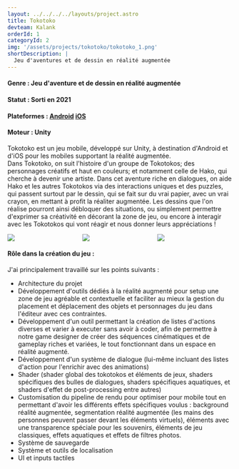 ```yaml
---
layout: ../../../../layouts/project.astro
title: Tokotoko
devteam: Kalank
orderId: 1
categoryId: 2
img: '/assets/projects/tokotoko/tokotoko_1.png'
shortDescription: |
  Jeu d'aventures et de dessin en réalité augmentée
---
```


<h4><a class="accent">Genre :</a> Jeu d'aventure et de dessin en réalité augmentée</h4>
<h4><a class="accent">Statut :</a> Sorti en 2021</h4>
<h4>
<a class="accent">Plateformes :</a>
<a href="https://play.google.com/store/apps/details?id=com.kalank.tokotokogame&hl=fr&gl=US" class="button_nouppercase">Android</a>
<a href="https://apps.apple.com/fr/app/tokotoko-ar-histoire-cr%C3%A9ative/id1465697956" class="button_nouppercase">iOS</a>
</h4>
<h4><a class="accent">Moteur :</a> Unity</h4>
<p class="description">
Tokotoko est un jeu mobile, développé sur Unity, à destination d'Android et d'iOS pour les mobiles supportant la réalité augmentée.
<br>
Dans Tokotoko, on suit l'histoire d'un groupe de Tokotokos; des personnages créatifs et haut en couleurs; et notamment celle de Hako, qui cherche à devenir une artiste.
Dans cet aventure riche en dialogues, on aide Hako et les autres Tokotokos via des interactions uniques et des puzzles, qui passent surtout par le dessin, qui se fait sur du vrai papier, avec un vrai crayon, en mettant à profit la réaliter augmentée. Les dessins que l'on réalise pourront ainsi débloquer des situations, ou simplement permettre d'exprimer sa créativité en décorant la zone de jeu, ou encore à interagir avec les Tokotokos qui vont réagir et nous donner leurs appréciations !
</p>
<div style="display: grid; grid-template-columns: 1fr 1fr 1fr;">
  <img style="max-width: 300px; border: 3px solid var(--c-sekared);" src="/assets/projects/tokotoko/tokotoko_2.png">
  <img style="max-width: 300px; border: 3px solid var(--c-sekared);" src="/assets/projects/tokotoko/tokotoko_3.png">
  <img style="max-width: 300px; border: 3px solid var(--c-sekared);" src="/assets/projects/tokotoko/tokotoko_4.png">
</div>
<h4><a class="accent">Rôle dans la création du jeu :</a></h4>
<p class="description">
J'ai principalement travaillé sur les points suivants :
<ul>
  <li>
    Architecture du projet
  </li>
  <li>
  Développement d'outils dédiés à la réalité augmenté pour setup une zone de jeu agréable et contextuelle et faciliter au mieux la gestion du placement et déplacement des objets et personnages du jeu dans l'éditeur avec ces contraintes.
  </li>
  <li>
    Développement d'un outil permettant la création de listes d'actions diverses et varier à executer sans avoir à coder, afin de permettre à notre game designer de créer des séquences cinématiques et de gameplay riches et variées, le tout fonctionnant dans un espace en réalité augmenté.
  </li>
  <li>
    Développement d'un système de dialogue (lui-même incluant des listes d'action pour l'enrichir avec des animations)
  </li>
  <li>
    Shader (shader global des tokotokos et éléments de jeux, shaders spécifiques des bulles de dialogues, shaders spécifiques aquatiques, et shaders d'effet de post-processing entre autres)
  </li>
  <li>
    Customisation du pipeline de rendu pour optimiser pour mobile tout en permettant d'avoir les différents effets spécifiques voulus : background réalité augmentée, segmentation réalité augmentée (les mains des personnes peuvent passer devant les éléments virtuels), éléments avec une transparence spéciale pour les souvenirs, éléments de jeu classiques,
    effets aquatiques et effets de filtres photos.
  </li>
  <li>
    Système de sauvegarde
  </li>
  <li>
    Système et outils de localisation
  </li>
  <li>
    UI et inputs tactiles
  </li>
</ul>
</p>
